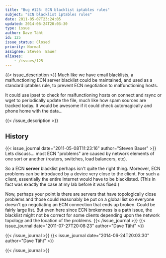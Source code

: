 ```yaml
---
title: "Bug #125: ECN blacklist iptables rules"
subject: "ECN blacklist iptables rules"
date: 2011-05-07T23:24:05
updated: 2014-06-24T20:03:30
type: issue
author: Dave Täht
id: 125
issue_status: Closed
priority: Normal
assignee: Steven  Bauer
aliases:
    - /issues/125
---
```


{{< issue_description >}}
Much like we have email blacklists, a malfunctioning ECN server
blacklist could be maintained, and used as a standard iptables rule, to
prevent ECN negotiation to malfunctioning hosts.

It could use ipset to check for malfunctioning hosts on connect and
rsync or wget to periodically update the file, much like how spam
sources are tracked today. It would be awesome if it could check
automagically and phone home with the data...


{{< /issue_description >}}

## History
{{< issue_journal date="2011-05-08T11:23:16" author="Steven  Bauer" >}}
Lets discuss... most ECN "problems" are caused by network elements of
one sort or another (routers, switches, load balancers, etc).

So a ECN **server** blacklist perhaps isn't quite the right thing.
Moreover, ECN problems can be introduced by a device very close to the
client. For such a client, essentially the entire Internet would have to
be blacklisted. (This in fact was exactly the case at my lab before it
was fixed.)

Now, perhaps your point is there are servers that have topologically
close problems and those could reasonably be put on a global list so
everyone doesn't go negotiating an ECN connection that ends up broken.
Could be fairly large list. But even here since ECN brokenness is a path
issue, the blacklist might not be correct for some clients depending
upon the network topology and the location of the problems.
{{< /issue_journal >}}
{{< issue_journal date="2011-07-27T20:08:23" author="Dave Täht" >}}

{{< /issue_journal >}}
{{< issue_journal date="2014-06-24T20:03:30" author="Dave Täht" >}}

{{< /issue_journal >}}

